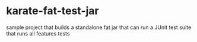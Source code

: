 # karate-fat-test-jar
sample project that builds a standalone fat jar that can run a JUnit test suite that runs all features tests
